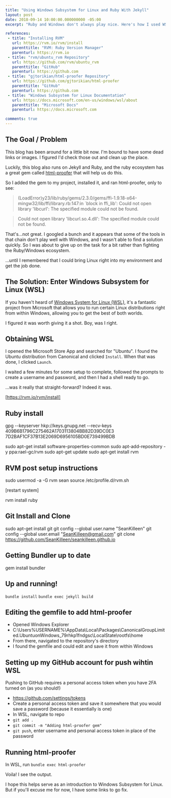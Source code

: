 ```yaml
---
title: "Using Windows Subsystem for Linux and Ruby With Jekyll"
layout: post
date: 2018-09-14 10:00:00.000000000 -05:00
excerpt: "Ruby and Windows don't always play nice. Here's how I used WSL to solve that problem."

references:
 - title: "Installing RVM"
   url: https://rvm.io/rvm/install
   parenttitle: "RVM: Ruby Version Manager"
   parenturl: https://rvm.io
 - title: "rvm/ubuntu_rvm Repository"
   url: https://github.com/rvm/ubuntu_rvm
   parenttitle: "GitHub"
   parenturl: https://github.com
 - title: "gjtorikian/html-proofer Repository"
   url: https://github.com/gjtorikian/html-proofer
   parenttitle: "GitHub"
   parenturl: https://github.com
 - title: "Windows Subsystem for Linux Documentation"
   url: https://docs.microsoft.com/en-us/windows/wsl/about
   parenttitle: "Microsoft Docs"
   parenturl: https://docs.microsoft.com

comments: true
---
```


## The Goal / Problem

This blog has been around for a little bit now. I'm bound to have some dead links or images. I figured I'd check those out and clean up the place.

Luckily, this blog also runs on Jekyll and Ruby, and the ruby ecosystem has a great gem called [html-proofer](https://github.com/gjtorikian/html-proofer) that will help us do this.

So I added the gem to my project, installed it, and ran html-proofer, only to see:

> (LoadError)y23/lib/ruby/gems/2.3.0/gems/ffi-1.9.18-x64-mingw32/lib/ffi/library.rb:147:in `block in ffi_lib': Could not open library 'libcurl': The specified module could not be found.

> Could not open library 'libcurl.so.4.dll': The specified module could not be found.

That's...not great. I googled a bunch and it appears that some of the tools in that chain don't play well with Windows, and I wasn't able to find a solution quickly. So I was about to give up on the task for a bit rather than fighting the Ruby/Windows ecosystem.

...until I remembered that I could bring Linux right into my environment and get the job done.

## The Solution: Enter Windows Subsystem for Linux (WSL)

If you haven't heard of [Windows System for Linux (WSL)](https://docs.microsoft.com/en-us/windows/wsl/about), it's a fantastic project from Microsoft that allows you to run certain Linux distributions right from within Windows, allowing you to get the best of both worlds.

I figured it was worth giving it a shot. Boy, was I right.

## Obtaining WSL

I opened the Microsoft Store App and searched for "Ubuntu". I found the Ubuntu distribution from Canonical and clicked `Install`. When that was done, I clicked `Launch`.

I waited a few minutes for some setup to complete, followed the prompts to create a username and password, and then I had a shell ready to go.

...was it really that straight-forward? Indeed it was.

[https://rvm.io/rvm/install]

## Ruby install

gpg --keyserver hkp://keys.gnupg.net --recv-keys 409B6B1796C275462A1703113804BB82D39DC0E3 7D2BAF1CF37B13E2069D6956105BD0E739499BDB

sudo apt-get install software-properties-common
sudo apt-add-repository -y ppa:rael-gc/rvm
sudo apt-get update
sudo apt-get install rvm

## RVM post setup instructions
sudo usermod -a -G rvm sean
source /etc/profile.d/rvm.sh

[restart system]

rvm install ruby

## Git Install and Clone
sudo apt-get install git 
git config --global user.name "SeanKilleen"
git config --global user.email "SeanKilleen@gmail.com"
git clone https://github.com/SeanKilleen/seankilleen.github.io

## Getting Bundler up to date
gem install bundler

## Up and running!
`bundle install` 
`bundle exec jekyll build`

## Editing the gemfile to add html-proofer

* Opened Windows Explorer
* C:\Users\%USERNAME%\AppData\Local\Packages\CanonicalGroupLimited.UbuntuonWindows_79rhkp1fndgsc\LocalState\rootfs\home
* From there, navigated to the repository's directory
* I found the gemfile and could edit and save it from within Windows

## Setting up my GitHub account for push wihtin WSL
Pushing to GitHub requires a personal access token when you have 2FA turned on (as you should!) 

* https://github.com/settings/tokens
* Create a personal access token and save it somewhere that you would save a password (because it essentially is one)
* In WSL, navigate to repo
* `git add .`
* `git commit -m "Adding html-proofer gem"`
* `git push`, enter username and personal access token in place of the password

## Running html-proofer

In WSL, run `bundle exec html-proofer`

Voila! I see the output.

I hope this helps serve as an introduction to Windows Subsystem for Linux. But if you'll excuse me for now, I have some links to go fix.